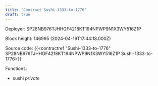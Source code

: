 ```yaml
---
title: "Contract Sushi-1333-to-1776"
draft: true
---
```

Deployer: SP28NB976TJHHGF4218KT194NPWP9N1X3WY516Z1P


 



Block height: 146995 (2024-04-19T17:44:18.000Z)

Source code: {{<contractref "Sushi-1333-to-1776" SP28NB976TJHHGF4218KT194NPWP9N1X3WY516Z1P Sushi-1333-to-1776>}}

Functions:

* sushi _private_
